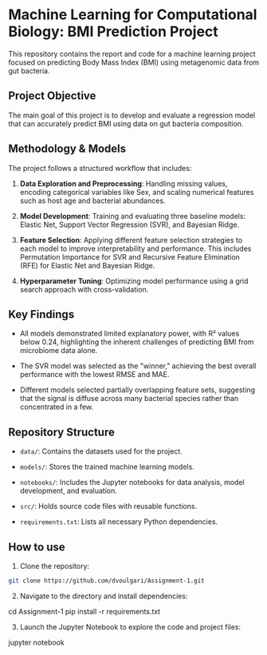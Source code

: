 # Machine Learning for Computational Biology: BMI Prediction Project
This repository contains the report and code for a machine learning project focused on predicting Body Mass Index (BMI) using metagenomic data from gut bacteria.

## Project Objective
The main goal of this project is to develop and evaluate a regression model that can accurately predict BMI using data on gut bacteria composition.

## Methodology & Models
The project follows a structured workflow that includes:

1) **Data Exploration and Preprocessing**: Handling missing values, encoding categorical variables like Sex, and scaling numerical features such as host age and bacterial abundances.

2) **Model Development**: Training and evaluating three baseline models: Elastic Net, Support Vector Regression (SVR), and Bayesian Ridge.

3) **Feature Selection**: Applying different feature selection strategies to each model to improve interpretability and performance. This includes Permutation Importance for SVR and Recursive Feature Elimination (RFE) for Elastic Net and Bayesian Ridge.

4) **Hyperparameter Tuning**: Optimizing model performance using a grid search approach with cross-validation.


## Key Findings
- All models demonstrated limited explanatory power, with R² values below 0.24, highlighting the inherent challenges of predicting BMI from microbiome data alone.

- The SVR model was selected as the "winner," achieving the best overall performance with the lowest RMSE and MAE.

- Different models selected partially overlapping feature sets, suggesting that the signal is diffuse across many bacterial species rather than concentrated in a few.


## Repository Structure
- `data/`: Contains the datasets used for the project.

- `models/`: Stores the trained machine learning models.

- `notebooks/`: Includes the Jupyter notebooks for data analysis, model development, and evaluation.

- `src/`: Holds source code files with reusable functions.

- `requirements.txt`: Lists all necessary Python dependencies.

## How to use

1) Clone the repository:
```bash
git clone https://github.com/dvoulgari/Assignment-1.git
```

2) Navigate to the directory and install dependencies:

cd Assignment-1
pip install -r requirements.txt

3) Launch the Jupyter Notebook to explore the code and project files:

jupyter notebook
